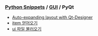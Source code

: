 ### [Python Snippets](../../README.md) / [GUI](../README.md) / PyQt
- [Auto-expanding layout with Qt-Designer](Auto-expanding%20layout%20with%20Qt-Designer.md)
- [item 얻어오기](item%20얻어오기.md)
- [ui 파일 불러오기](ui%20파일%20불러오기.md)
